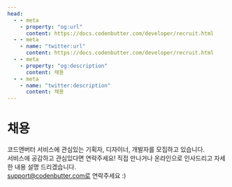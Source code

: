 ```yaml
---
head:
  - - meta
    - property: "og:url"
      content: https://docs.codenbutter.com/developer/recruit.html
  - - meta
    - name: "twitter:url"
      content: https://docs.codenbutter.com/developer/recruit.html
  - - meta
    - property: "og:description"
      content: 채용
  - - meta
    - name: "twitter:description"
      content: 채용
---
```


# 채용

코드앤버터 서비스에 관심있는 기획자, 디자이너, 개발자를 모집하고 있습니다.  
서비스에 공감하고 관심있다면 연락주세요! 직접 만나거나 온라인으로 인사드리고 자세한 내용 설명 드리겠습니다.  
support@codenbutter.com로 연락주세요 :)
